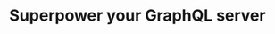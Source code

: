 ---
layout: home
title: Superpower your GraphQL server
postsHeading: Latest from our blog
archiveButtonText: See all blog entries
metaDesc: Welcome to the GraphQL by PoP site
socialImage: /assets/graphql-by-pop-logo.jpg
---